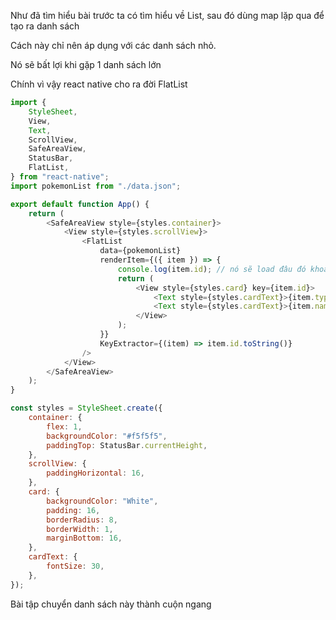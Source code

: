 Như đã tìm hiểu bài trước ta có tìm hiểu về List, sau đó dùng map lặp qua để tạo ra danh sách

Cách này chỉ nên áp dụng với các danh sách nhỏ.

Nó sẽ bất lợi khi gặp 1 danh sách lớn

Chính vì vậy react native cho ra đời FlatList

```js
import {
    StyleSheet,
    View,
    Text,
    ScrollView,
    SafeAreaView,
    StatusBar,
    FlatList,
} from "react-native";
import pokemonList from "./data.json";

export default function App() {
    return (
        <SafeAreaView style={styles.container}>
            <View style={styles.scrollView}>
                <FlatList
                    data={pokemonList}
                    renderItem={({ item }) => {
                        console.log(item.id); // nó sẽ load đâu đó khoảng 64 items mà không load hết tất cả items
                        return (
                            <View style={styles.card} key={item.id}>
                                <Text style={styles.cardText}>{item.type}</Text>
                                <Text style={styles.cardText}>{item.name}</Text>
                            </View>
                        );
                    }}
                    KeyExtractor={(item) => item.id.toString()}
                />
            </View>
        </SafeAreaView>
    );
}

const styles = StyleSheet.create({
    container: {
        flex: 1,
        backgroundColor: "#f5f5f5",
        paddingTop: StatusBar.currentHeight,
    },
    scrollView: {
        paddingHorizontal: 16,
    },
    card: {
        backgroundColor: "White",
        padding: 16,
        borderRadius: 8,
        borderWidth: 1,
        marginBottom: 16,
    },
    cardText: {
        fontSize: 30,
    },
});
```

Bài tập chuyển danh sách này thành cuộn ngang
